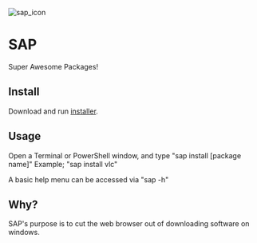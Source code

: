 ![sap_icon](/sap.ico)

# SAP
Super Awesome Packages!

## Install
Download and run [installer](https://github.com/Liamtheperson123/SAP/releases/tag/Installer).

## Usage
Open a Terminal or PowerShell window, and type "sap install [package name]" Example; "sap install vlc"

A basic help menu can be accessed via "sap -h"

## Why?
SAP's purpose is to cut the web browser out of downloading software on windows.

